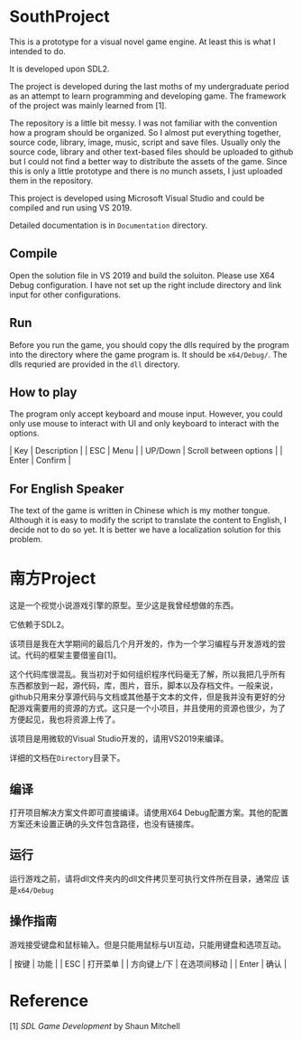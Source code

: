 # SouthProject

This is a prototype for a visual novel game engine. At least this is
what I intended to do.

It is developed upon SDL2.

The project is developed during the last moths of my undergraduate
period as an attempt to learn programming and developing game. The
framework of the project was mainly learned from \[1\].

The repository is a little bit messy. I was not familiar with the
convention how a program should be organized. So I almost put
everything together, source code, library, image, music, script and
save files. Usually only the source code, library and other text-based
files should be uploaded to github but I could not find a better way
to distribute the assets of the game. Since this is only a little
prototype and there is no munch assets, I just uploaded them in the
repository.

This project is developed using Microsoft Visual Studio and could be
compiled and run using VS 2019. 

Detailed documentation is in `Documentation` directory.

## Compile

Open the solution file in VS 2019 and build the soluiton. Please use
X64 Debug configuration. I have not set up the right include directory
and link input for other configurations.

## Run

Before you run the game, you should copy the dlls required by the
program into the directory where the game program is. It should be
`x64/Debug/`. The dlls requried are provided in the `dll` directory.

## How to play

The program only accept keyboard and mouse input. However, you could
only use mouse to interact with UI and only keyboard to interact with
the options.

| Key     | Description            |
| ESC     | Menu                   |
| UP/Down | Scroll between options |
| Enter   | Confirm                |

## For English Speaker

The text of the game is written in Chinese which is my mother
tongue. Although it is easy to modify the script to translate the
content to English, I decide not to do so yet. It is better we have a
localization solution for this problem.

# 南方Project

这是一个视觉小说游戏引擎的原型。至少这是我曾经想做的东西。

它依赖于SDL2。

该项目是我在大学期间的最后几个月开发的，作为一个学习编程与开发游戏的尝
试。代码的框架主要借鉴自[1]。

这个代码库很混乱。我当初对于如何组织程序代码毫无了解，所以我把几乎所有
东西都放到一起，源代码，库，图片，音乐，脚本以及存档文件。一般来说，
github只用来分享源代码与文档或其他基于文本的文件，但是我并没有更好的分
配游戏需要用的资源的方式。这只是一个小项目，并且使用的资源也很少，为了
方便起见，我也将资源上传了。

该项目是用微软的Visual Studio开发的，请用VS2019来编译。

详细的文档在`Directory`目录下。

## 编译

打开项目解决方案文件即可直接编译。请使用X64 Debug配置方案。其他的配置
方案还未设置正确的头文件包含路径，也没有链接库。

## 运行

运行游戏之前，请将dll文件夹内的dll文件拷贝至可执行文件所在目录，通常应
该是`x64/Debug`

## 操作指南

游戏接受键盘和鼠标输入。但是只能用鼠标与UI互动，只能用键盘和选项互动。

| 按键        | 功能         |
| ESC         | 打开菜单     |
| 方向键上/下 | 在选项间移动 |
| Enter       | 确认         |

# Reference
\[1\] *SDL Game Development* by Shaun Mitchell